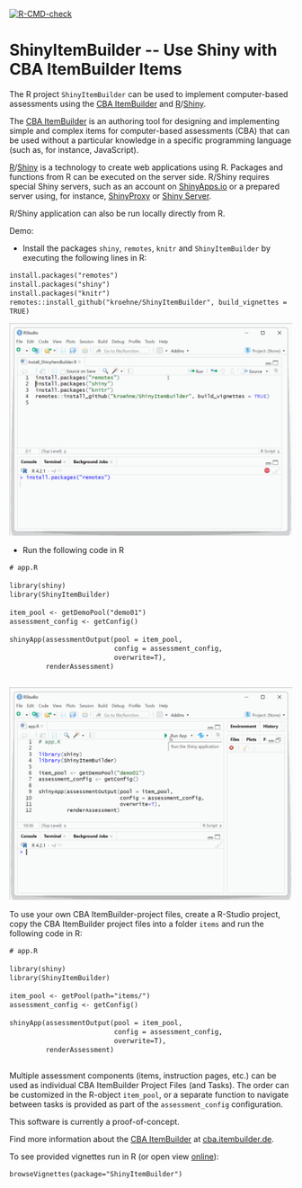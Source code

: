 [![R-CMD-check](https://github.com/kroehne/ShinyItemBuilder/actions/workflows/R-CMD-check.yaml/badge.svg)](https://github.com/kroehne/ShinyItemBuilder/actions/workflows/R-CMD-check.yaml)

# ShinyItemBuilder -- Use Shiny with CBA ItemBuilder Items

The R project `ShinyItemBuilder` can be used to implement computer-based assessments using the [CBA ItemBuilder](https://cba.itembuilder.de) and [R](https://www.r-project.org/)/[Shiny](https://shiny.posit.co/).  

The [CBA ItemBuilder](https://cba.itembuilder.de) is an authoring tool for designing and implementing simple and complex items for computer-based assessments (CBA) that can be used without a particular knowledge in a specific programming language (such as, for instance, JavaScript). 

[R](https://www.r-project.org/)/[Shiny](https://shiny.posit.co/) is a technology to create web applications using R. Packages and functions from R can be executed on the server side. R/Shiny requires special Shiny servers, such as an account on [ShinyApps.io](https://shinyapps.io/) or a prepared server using, for instance, [ShinyProxy](https://www.shinyproxy.io/) or [Shiny Server](https://posit.co/download/shiny-server/). 

R/Shiny application can also be run locally directly from R. 

Demo: 

* Install the packages `shiny`, `remotes`, `knitr` and `ShinyItemBuilder` by executing the following lines in R:

````
install.packages("remotes")
install.packages("shiny")
install.packages("knitr")
remotes::install_github("kroehne/ShinyItemBuilder", build_vignettes = TRUE) 
````

![installation](./img/install.gif)

* Run the following code in R

````
# app.R

library(shiny) 
library(ShinyItemBuilder)

item_pool <- getDemoPool("demo01")
assessment_config <- getConfig() 

shinyApp(assessmentOutput(pool = item_pool,
                          config = assessment_config,
                          overwrite=T), 
         renderAssessment)
 
````

![demo01](./img/demo01.gif)


To use your own CBA ItemBuilder-project files, create a R-Studio project, copy the CBA ItemBuilder project files into a folder `items` and run the following code in R: 

````
# app.R

library(shiny) 
library(ShinyItemBuilder)

item_pool <- getPool(path="items/")
assessment_config <- getConfig() 

shinyApp(assessmentOutput(pool = item_pool,
                          config = assessment_config,
                          overwrite=T), 
         renderAssessment)
 
````

Multiple assessment components (items, instruction pages, etc.) can be used as individual CBA ItemBuilder Project Files (and Tasks). The order can be customized in the R-object `item_pool`, or a separate function to navigate between tasks is provided as part of the `assessment_config` configuration. 

This software is currently a proof-of-concept. 

Find more information about the [CBA ItemBuilder](https://cba.itembuilder.de) at [cba.itembuilder.de](https://cba.itembuilder.de).

To see provided vignettes run in R (or open view [online](https://kroehne.github.io/ShinyItemBuilder/articles/)): 

````
browseVignettes(package="ShinyItemBuilder")
````

